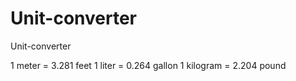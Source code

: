 # Unit-converter
Unit-converter

1 meter = 3.281 feet
1 liter = 0.264 gallon
1 kilogram = 2.204 pound
